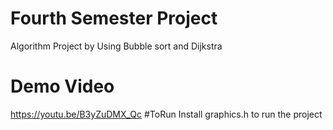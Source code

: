 # Fourth Semester Project
Algorithm Project by Using Bubble sort and Dijkstra
# Demo Video
https://youtu.be/B3yZuDMX_Qc
#ToRun
Install graphics.h to run the project
